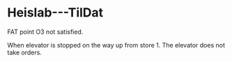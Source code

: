 # Heislab---TilDat

FAT point O3 not satisfied.

When elevator is stopped on the way up from store 1. The elevator does not take orders.


